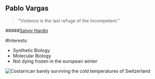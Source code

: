 ## Pablo Vargas

> "Violence is the last refuge of the incompetent."  

#####[Salvor Hardin](https://en.wikipedia.org/wiki/Salvor_Hardin)

#Interests:
* Synthetic Biology
* Molecular Biology
* Not dying frozen in the european winter

![Costarrican barely surviving the cold temperatures of Switzerland](https://scontent-frt3-2.xx.fbcdn.net/v/t1.0-9/42520473_1971676822875406_4726790532074831872_n.jpg?_nc_cat=100&oh=b53a5c952da3b231bba895479b6e4e2e&oe=5C2EDDD0)
